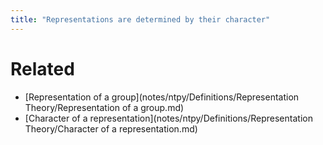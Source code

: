 ```yaml
---
title: "Representations are determined by their character"
---
```


# Related
- [Representation of a group](notes/ntpy/Definitions/Representation Theory/Representation of a group.md)
- [Character of a representation](notes/ntpy/Definitions/Representation Theory/Character of a representation.md)
